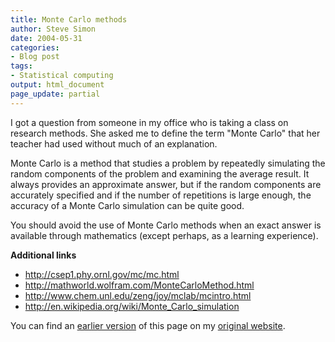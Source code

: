 ```yaml
---
title: Monte Carlo methods
author: Steve Simon
date: 2004-05-31
categories:
- Blog post
tags:
- Statistical computing
output: html_document
page_update: partial
---
```

I got a question from someone in my office who is taking a class on
research methods. She asked me to define the term "Monte Carlo" that
her teacher had used without much of an explanation.

Monte Carlo is a method that studies a problem by repeatedly simulating
the random components of the problem and examining the average result.
It always provides an approximate answer, but if the random components
are accurately specified and if the number of repetitions is large
enough, the accuracy of a Monte Carlo simulation can be quite good.

You should avoid the use of Monte Carlo methods when an exact answer is
available through mathematics (except perhaps, as a learning
experience).

**Additional links**

-   <http://csep1.phy.ornl.gov/mc/mc.html>
-   <http://mathworld.wolfram.com/MonteCarloMethod.html>
-   <http://www.chem.unl.edu/zeng/joy/mclab/mcintro.html>
-   <http://en.wikipedia.org/wiki/Monte_Carlo_simulation>

You can find an [earlier version](http://www.pmean.com/04/montecarlo.html) of this page on my [original website](http://www.pmean.com/original_site.html).
